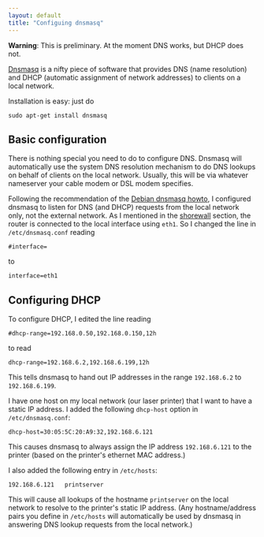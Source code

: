 ```yaml
---
layout: default
title: "Configuing dnsmasq"
---
```


<div class="callout">
<b>Warning</b>: This is preliminary.  At the moment DNS works, but DHCP does not.
</div>

[Dnsmasq](http://www.thekelleys.org.uk/dnsmasq/doc.html) is a nifty piece of software that provides DNS (name resolution) and DHCP (automatic assignment of network addresses) to clients on a local network.

Installation is easy: just do

    sudo apt-get install dnsmasq

## Basic configuration

There is nothing special you need to do to configure DNS.  Dnsmasq will automatically use the system DNS resolution mechanism to do DNS lookups on behalf of clients on the local network.  Usually, this will be via whatever nameserver your cable modem or DSL modem specifies.

Following the recommendation of the [Debian dnsmasq howto](https://wiki.debian.org/HowTo/dnsmasq), I configured dnsmasq to listen for DNS (and DHCP) requests from the local network only, not the external network.  As I mentioned in the [shorewall](shorewall.html) section, the router is connected to the local interface using `eth1`.  So I changed the line in `/etc/dnsmasq.conf` reading

    #interface=

to

    interface=eth1

## Configuring DHCP

To configure DHCP, I edited the line reading

    #dhcp-range=192.168.0.50,192.168.0.150,12h

to read

    dhcp-range=192.168.6.2,192.168.6.199,12h

This tells dnsmasq to hand out IP addresses in the range `192.168.6.2` to `192.168.6.199`.

I have one host on my local network (our laser printer) that I want to have a static IP address.  I added the following `dhcp-host` option in `/etc/dnsmasq.conf`:

    dhcp-host=30:05:5C:20:A9:32,192.168.6.121

This causes dnsmasq to always assign the IP address `192.168.6.121` to the printer (based on the printer's ethernet MAC address.)

I also added the following entry in `/etc/hosts`:

    192.168.6.121   printserver

This will cause all lookups of the hostname `printserver` on the local network to resolve to the printer's static IP address.  (Any hostname/address pairs you define in `/etc/hosts` will automatically be used by dnsmasq in answering DNS lookup requests from the local network.)
